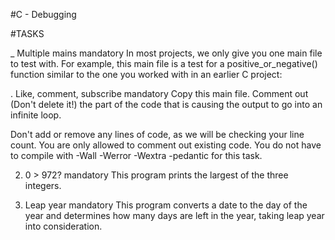 #C - Debugging

#TASKS

_ Multiple mains
mandatory
In most projects, we only give you one main file to test with. For example, this main file is a test for a positive_or_negative() function similar to the one you worked with in an earlier C project:

. Like, comment, subscribe
mandatory
Copy this main file. Comment out (Don't delete it!) the part of the code that is causing the output to go into an infinite loop.

Don't add or remove any lines of code, as we will be checking your line count. You are only allowed to comment out existing code.
You do not have to compile with -Wall -Werror -Wextra -pedantic for this task.

2. 0 > 972?
mandatory
This program prints the largest of the three integers.

3. Leap year
mandatory
This program converts a date to the day of the year and determines how many days are left in the year, taking leap year into consideration.
